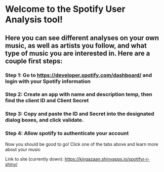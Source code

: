 # Welcome to the Spotify User Analysis tool!
## Here you can see different analyses on your own music, as well as artists you follow, and what type of music you are interested in. Here are a couple first steps:

### Step 1: Go to https://developer.spotify.com/dashboard/ and login with your Spotify information
### Step 2: Create an app with name and description temp, then find the client ID and Client Secret
### Step 3: Copy and paste the ID and Secret into the designated dialog boxes, and click validate.
### Step 4: Allow spotify to authenticate your account

Now you should be good to go! Click one of the tabs above and learn more about your music

Link to site (currently down):
https://kingazaan.shinyapps.io/spotifyr-r-shiny/